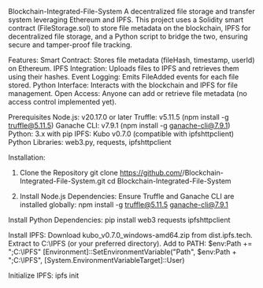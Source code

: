 Blockchain-Integrated-File-System
A decentralized file storage and transfer system leveraging Ethereum and IPFS. This project uses a Solidity smart contract (FileStorage.sol) to store file metadata on the blockchain, IPFS for decentralized file storage, and a Python script to bridge the two, ensuring secure and tamper-proof file tracking.

Features:
Smart Contract: Stores file metadata (fileHash, timestamp, userId) on Ethereum.
IPFS Integration: Uploads files to IPFS and retrieves them using their hashes.
Event Logging: Emits FileAdded events for each file stored.
Python Interface: Interacts with the blockchain and IPFS for file management.
Open Access: Anyone can add or retrieve file metadata (no access control implemented yet).

Prerequisites
Node.js: v20.17.0 or later
Truffle: v5.11.5 (npm install -g truffle@5.11.5)
Ganache CLI: v7.9.1 (npm install -g ganache-cli@7.9.1)
Python: 3.x with pip
IPFS: Kubo v0.7.0 (compatible with ipfshttpclient)
Python Libraries: web3.py, requests, ipfshttpclient


Installation:

1. Clone the Repository
git clone https://github.com/<your-username>/Blockchain-Integrated-File-System.git
cd Blockchain-Integrated-File-System

2. Install Node.js Dependencies:
Ensure Truffle and Ganache CLI are installed globally:
npm install -g truffle@5.11.5 ganache-cli@7.9.1

Install Python Dependencies:
pip install web3 requests ipfshttpclient

Install IPFS:
Download kubo_v0.7.0_windows-amd64.zip from dist.ipfs.tech.
Extract to C:\IPFS (or your preferred directory).
Add to PATH:
$env:Path += ";C:\IPFS"
[Environment]::SetEnvironmentVariable("Path", $env:Path + ";C:\IPFS", [System.EnvironmentVariableTarget]::User)

Initialize IPFS:
ipfs init
